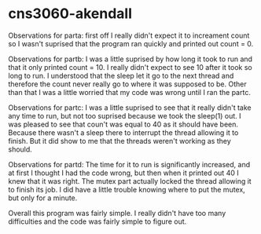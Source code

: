 cns3060-akendall
================

Observations for parta:  first off I really didn't expect it to increament count so I wasn't suprised that the program ran quickly and printed out count = 0. 

Observations for partb:  I was a little suprised by how long it took to run and that it only printed count = 10.  I really didn't expect to see 10 after it took so long to run. I understood that the sleep let it go to the next thread and therefore the count never really go to where it was supposed to be.  Other than that I was a little worried that my code was wrong until I ran the partc.

Observations for partc: I was a little suprised to see that it really didn't take any time to run, but not too suprised because we took the sleep(1) out.  I was pleased to see that coun't was equal to 40 as it should have been. Because there wasn't a sleep there to interrupt the thread allowing it to finish.  But it did show to me that the threads weren't working as they should.

Observations for partd: The time for it to run is significantly increased, and at first I thought I had the code wrong, but then when it printed out 40 I knew that it was right. The mutex part actually locked the thread allowing it to finish its job. I did have a little trouble knowing where to put the mutex, but only for a minute.

Overall this program was fairly simple.  I really didn't have too many difficulties and the code was fairly simple to figure out.  
